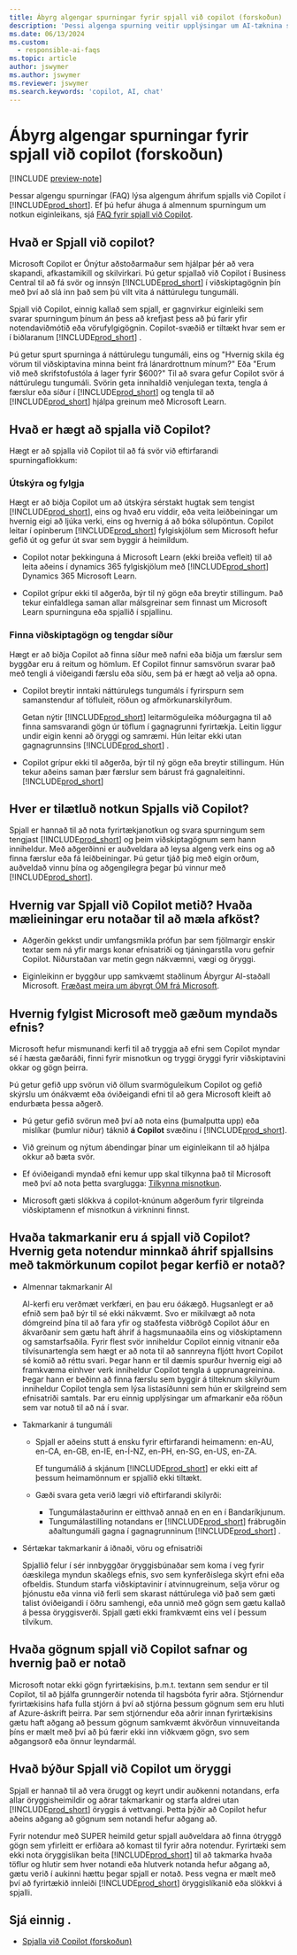 ```yaml
---
title: Ábyrg algengar spurningar fyrir spjall við copilot (forskoðun)
description: 'Þessi algenga spurning veitir upplýsingar um AI-tæknina sem notuð er til að spjalla við Copilot í Business Central. Í honum eru lykilatriði og upplýsingar um notkun ÓM, hvernig það var prófað og metið og allar sérstakar takmarkanir.'
ms.date: 06/13/2024
ms.custom:
  - responsible-ai-faqs
ms.topic: article
author: jswymer
ms.author: jswymer
ms.reviewer: jswymer
ms.search.keywords: 'copilot, AI, chat'
---
```

# Ábyrg algengar spurningar fyrir spjall við copilot (forskoðun)

[!INCLUDE [preview-note](~/../shared-content/shared/preview-includes/production-ready-preview-dynamics365.md)]

Þessar algengu spurningar (FAQ) lýsa algengum áhrifum spjalls við Copilot í [!INCLUDE[prod_short](includes/prod_short.md)]. Ef þú hefur áhuga á almennum spurningum um notkun eiginleikans, sjá [FAQ fyrir spjall við Copilot](chat-with-copilot-faq.md).

## Hvað er Spjall við copilot?

Microsoft Copilot er Ónýtur aðstoðarmaður sem hjálpar þér að vera skapandi, afkastamikill og skilvirkari. Þú getur spjallað við Copilot í Business Central til að fá svör og innsýn [!INCLUDE[prod_short](includes/prod_short.md)] í viðskiptagögnin þín með því að slá inn það sem þú vilt vita á náttúrulegu tungumáli.

Spjall við Copilot, einnig kallað sem spjall, er gagnvirkur eiginleiki sem svarar spurningum þínum án þess að krefjast þess að þú farir yfir notendaviðmótið eða vörufylgigögnin. Copilot-svæðið er tiltækt hvar sem er í biðlaranum [!INCLUDE[prod_short](includes/prod_short.md)] .

Þú getur spurt spurninga á náttúrulegu tungumáli, eins og "Hvernig skila ég vörum til viðskiptavina minna beint frá lánardrottnum mínum?" Eða "Erum við með skrifstofustóla á lager fyrir $600?" Til að svara gefur Copilot svör á náttúrulegu tungumáli. Svörin geta innihaldið venjulegan texta, tengla á færslur eða síður í [!INCLUDE[prod_short](includes/prod_short.md)] og tengla til að [!INCLUDE[prod_short](includes/prod_short.md)] hjálpa greinum með Microsoft Learn.

## Hvað er hægt að spjalla við Copilot?

Hægt er að spjalla við Copilot til að fá svör við eftirfarandi spurningaflokkum:

### Útskýra og fylgja

Hægt er að biðja Copilot um að útskýra sérstakt hugtak sem tengist [!INCLUDE[prod_short](includes/prod_short.md)], eins og hvað eru víddir, eða veita leiðbeiningar um hvernig eigi að ljúka verki, eins og hvernig á að bóka sölupöntun. Copilot leitar í opinberum [!INCLUDE[prod_short](includes/prod_short.md)] fylgiskjölum sem Microsoft hefur gefið út og gefur út svar sem byggir á heimildum.

- Copilot notar þekkinguna á Microsoft Learn  (ekki breiða vefleit) til að leita aðeins í dynamics 365 fylgiskjölum með [!INCLUDE[prod_short](includes/prod_short.md)]  Dynamics 365 Microsoft Learn.

- Copilot grípur ekki til aðgerða, býr til ný gögn eða breytir stillingum. Það tekur einfaldlega saman allar málsgreinar sem finnast um Microsoft Learn spurninguna eða spjallið í spjallinu.

### Finna viðskiptagögn og tengdar síður

Hægt er að biðja Copilot að finna síður með nafni eða biðja um færslur sem byggðar eru á reitum og hömlum. Ef Copilot finnur samsvörun svarar það með tengli á viðeigandi færslu eða síðu, sem þá er hægt að velja að opna.

- Copilot breytir inntaki náttúrulegs tungumáls í fyrirspurn sem samanstendur af töfluleit, röðun og afmörkunarskilyrðum.

  Getan nýtir [!INCLUDE[prod_short](includes/prod_short.md)] leitarmöguleika móðurgagna til að finna samsvarandi gögn úr töflum í gagnagrunni fyrirtækja. Leitin liggur undir eigin kenni að öryggi og samræmi. Hún leitar ekki utan gagnagrunnsins [!INCLUDE[prod_short](includes/prod_short.md)] .

- Copilot grípur ekki til aðgerða, býr til ný gögn eða breytir stillingum. Hún tekur aðeins saman þær færslur sem bárust frá gagnaleitinni. [!INCLUDE[prod_short](includes/prod_short.md)]  

## Hver er tilætluð notkun Spjalls við Copilot?

Spjall er hannað til að nota fyrirtækjanotkun og svara spurningum sem tengjast [!INCLUDE[prod_short](includes/prod_short.md)] og þeim viðskiptagögnum sem hann inniheldur. Með aðgerðinni er auðveldara að leysa algeng verk eins og að finna færslur eða fá leiðbeiningar. Þú getur tjáð þig með eigin orðum, auðveldað vinnu þína og aðgengilegra þegar þú vinnur með [!INCLUDE[prod_short](includes/prod_short.md)].

## Hvernig var Spjall við Copilot metið? Hvaða mælieiningar eru notaðar til að mæla afköst?

- Aðgerðin gekkst undir umfangsmikla prófun þar sem fjölmargir enskir textar sem ná yfir margs konar efnisatriði og tjáningarstíla voru gefnir Copilot. Niðurstaðan var metin gegn nákvæmni, vægi og öryggi.
  
- Eiginleikinn er byggður upp samkvæmt staðlinum Ábyrgur AI-staðall Microsoft. [Fræðast meira um ábyrgt ÓM frá Microsoft](https://aka.ms/RAI).

## Hvernig fylgist Microsoft með gæðum myndaðs efnis?

Microsoft hefur mismunandi kerfi til að tryggja að efni sem Copilot myndar sé í hæsta gæðaráði, finni fyrir misnotkun og tryggi öryggi fyrir viðskiptavini okkar og gögn þeirra.

Þú getur gefið upp svörun við öllum svarmöguleikum Copilot og gefið skýrslu um ónákvæmt eða óviðeigandi efni til að gera Microsoft kleift að endurbæta þessa aðgerð. 

- Þú getur gefið svörun með því að nota eins (þumalputta upp) eða mislíkar (þumlur niður) táknið **á Copilot** svæðinu í [!INCLUDE[prod_short](includes/prod_short.md)].
  
- Við greinum og nýtum ábendingar þínar um eiginleikann til að hjálpa okkur að bæta svör.
  
- Ef óviðeigandi myndað efni kemur upp skal tilkynna það til Microsoft með því að nota þetta svarglugga: [Tilkynna misnotkun](https://go.microsoft.com/fwlink/?linkid=2249810).
  
- Microsoft gæti slökkva á copilot-knúnum aðgerðum fyrir tilgreinda viðskiptamenn ef misnotkun á virkninni finnst.

## Hvaða takmarkanir eru á spjall við Copilot? Hvernig geta notendur minnkað áhrif spjallsins með takmörkunum copilot þegar kerfið er notað?

- Almennar takmarkanir AI

  Al-kerfi eru verðmæt verkfæri, en þau eru óákægð. Hugsanlegt er að efnið sem það býr til sé ekki nákvæmt. Svo er mikilvægt að nota dómgreind þína til að fara yfir og staðfesta viðbrögð Copilot áður en ákvarðanir sem gætu haft áhrif á hagsmunaaðila eins og viðskiptamenn og samstarfsaðila. Fyrir flest svör inniheldur Copilot einnig vitnanir eða tilvísunartengla sem hægt er að nota til að sannreyna fljótt hvort Copilot sé komið að réttu svari. Þegar hann er til dæmis spurður hvernig eigi að framkvæma einhver verk inniheldur Copilot tengla á upprunagreinina. Þegar hann er beðinn að finna færslu sem byggir á tilteknum skilyrðum inniheldur Copilot tengla sem lýsa listasíðunni sem hún er skilgreind sem efnisatriði samtals. Þar eru einnig upplýsingar um afmarkanir eða röðun sem var notuð til að ná í svar.

- Takmarkanir á tungumáli

  - Spjall er aðeins stutt á ensku fyrir eftirfarandi heimamenn: en-AU, en-CA, en-GB, en-IE, en-Í-NZ, en-PH, en-SG, en-US, en-ZA.

    Ef tungumálið á skjánum [!INCLUDE[prod_short](includes/prod_short.md)] er ekki eitt af þessum heimamönnum er spjallið ekki tiltækt.

  - Gæði svara geta verið lægri við eftirfarandi skilyrði:
    - Tungumálastaðurinn er eitthvað annað en en en í Bandaríkjunum.
    - Tungumálastilling notandans er [!INCLUDE[prod_short](includes/prod_short.md)] frábrugðin aðaltungumáli gagna í gagnagrunninum [!INCLUDE[prod_short](includes/prod_short.md)] .

- Sértækar takmarkanir á iðnaði, vöru og efnisatriði

   Spjallið felur í sér innbyggðar öryggisbúnaðar sem koma í veg fyrir óæskilega myndun skaðlegs efnis, svo sem kynferðislega skýrt efni eða ofbeldis. Stundum starfa viðskiptavinir í atvinnugreinum, selja vörur og þjónustu eða vinna við ferli sem skarast náttúrulega við það sem gæti talist óviðeigandi í öðru samhengi, eða unnið með gögn sem gætu kallað á þessa öryggisverði. Spjall gæti ekki framkvæmt eins vel í þessum tilvikum.

<!--## What operational factors and settings allow for effective and responsible use of the feature?-->

## Hvaða gögnum spjall við Copilot safnar og hvernig það er notað

Microsoft notar ekki gögn fyrirtækisins, þ.m.t. textann sem sendur er til Copilot, til að þjálfa grunngerðir notenda til hagsbóta fyrir aðra. Stjórnendur fyrirtækisins hafa fulla stjórn á því að stjórna þessum gögnum sem eru hluti af Azure-áskrift þeirra. Þar sem stjórnendur eða aðrir innan fyrirtækisins gætu haft aðgang að þessum gögnum samkvæmt ákvörðun vinnuveitanda þíns er mælt með því að þú færir ekki inn viðkvæm gögn, svo sem aðgangsorð eða önnur leyndarmál.

## Hvað býður Spjall við Copilot um öryggi

Spjall er hannað til að vera öruggt og keyrt undir auðkenni notandans, erfa allar öryggisheimildir og aðrar takmarkanir og starfa aldrei utan [!INCLUDE[prod_short](includes/prod_short.md)] öryggis á vettvangi. Þetta þýðir að Copilot hefur aðeins aðgang að gögnum sem notandi hefur aðgang að.

Fyrir notendur með SUPER heimild getur spjall auðveldara að finna ótryggð gögn sem yfirleitt er erfiðara að komast til fyrir aðra notendur. Fyrirtæki sem ekki nota öryggislíkan beita [!INCLUDE[prod_short](includes/prod_short.md)] til að takmarka hvaða töflur og hlutir sem hver notandi eða hlutverk notanda hefur aðgang að, gætu verið í aukinni hættu þegar spjall er notað. Þess vegna er mælt með því að fyrirtækið innleiði [!INCLUDE[prod_short](includes/prod_short.md)] öryggislíkanið eða slökkvi á spjalli.

## Sjá einnig .

- [Spjalla við Copilot (forskoðun)](chat-with-copilot.md)


